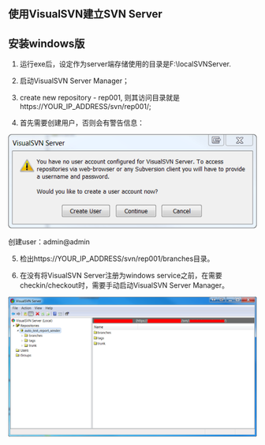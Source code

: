 ## 使用VisualSVN建立SVN Server

安装windows版
-------------

1. 运行exe后，设定作为server端存储使用的目录是F:\localSVNServer.

2. 启动VisualSVN Server Manager；

3. create new repository - rep001, 则其访问目录就是https://YOUR_IP_ADDRESS/svn/rep001/;

4. 首先需要创建用户，否则会有警告信息：

![warning no user](../images/no_user_warning_svn_server.png)

创建user：admin@admin

5. 检出https://YOUR_IP_ADDRESS/svn/rep001/branches目录。

6. 在没有将VisualSVN Server注册为windows service之前，在需要checkin/checkout时，需要手动启动VisualSVN Server Manager。

![VisualSVN Server Manager running status](../images/visualsvn_server_manager.png)